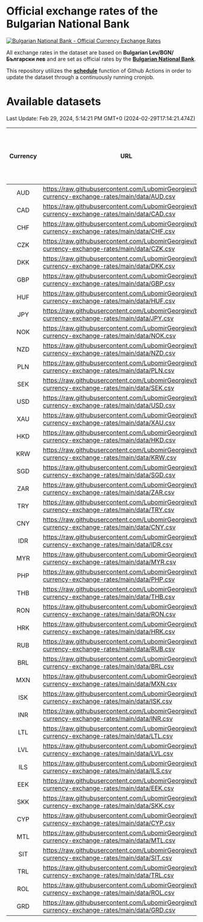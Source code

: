# Official exchange rates of the Bulgarian National Bank

[![Bulgarian National Bank - Official Currency Exchange Rates](https://github.com/LubomirGeorgiev/bnb-currency-exchange-rates/actions/workflows/update-rates.yml/badge.svg?branch=main)](https://github.com/LubomirGeorgiev/bnb-currency-exchange-rates/actions/workflows/update-rates.yml)

All exchange rates in the dataset are based on **Bulgarian Lev/BGN/Български лев** and are set as official rates by the [**Bulgarian National Bank**](https://www.bnb.bg/Statistics/StExternalSector/StExchangeRates/StERForeignCurrencies/index.htm?toLang=_EN).

This repository utilizes the [**schedule**](https://docs.github.com/en/actions/reference/events-that-trigger-workflows) function of Github Actions in order to update the dataset through a continuously running cronjob.

# Available datasets

<!-- START LINKS (DO NOT EVER FU*ING DELETE THIS COMMENT FOR THE LOVE OF YOUR LIFE!!! IF YOU ARE CURIOS HOW IT WORKS, YOU CAN HAVE A LOOK AT ./src/updateReadme.ts) -->

Last Update: Feb 29, 2024, 5:14:21 PM GMT+0 (2024-02-29T17:14:21.474Z)

| Currency | URL                                                                                             | Number of records | Number of missing days that were filled in |
| :------: | ----------------------------------------------------------------------------------------------- | :---------------: | :----------------------------------------: |
|   AUD    | https://raw.githubusercontent.com/LubomirGeorgiev/bnb-currency-exchange-rates/main/data/AUD.csv |       8784        |                    2714                    |
|   CAD    | https://raw.githubusercontent.com/LubomirGeorgiev/bnb-currency-exchange-rates/main/data/CAD.csv |       8784        |                    2714                    |
|   CHF    | https://raw.githubusercontent.com/LubomirGeorgiev/bnb-currency-exchange-rates/main/data/CHF.csv |       8784        |                    2714                    |
|   CZK    | https://raw.githubusercontent.com/LubomirGeorgiev/bnb-currency-exchange-rates/main/data/CZK.csv |       8784        |                    2714                    |
|   DKK    | https://raw.githubusercontent.com/LubomirGeorgiev/bnb-currency-exchange-rates/main/data/DKK.csv |       8784        |                    2714                    |
|   GBP    | https://raw.githubusercontent.com/LubomirGeorgiev/bnb-currency-exchange-rates/main/data/GBP.csv |       8784        |                    2714                    |
|   HUF    | https://raw.githubusercontent.com/LubomirGeorgiev/bnb-currency-exchange-rates/main/data/HUF.csv |       8784        |                    2714                    |
|   JPY    | https://raw.githubusercontent.com/LubomirGeorgiev/bnb-currency-exchange-rates/main/data/JPY.csv |       8784        |                    2714                    |
|   NOK    | https://raw.githubusercontent.com/LubomirGeorgiev/bnb-currency-exchange-rates/main/data/NOK.csv |       8784        |                    2714                    |
|   NZD    | https://raw.githubusercontent.com/LubomirGeorgiev/bnb-currency-exchange-rates/main/data/NZD.csv |       8784        |                    2714                    |
|   PLN    | https://raw.githubusercontent.com/LubomirGeorgiev/bnb-currency-exchange-rates/main/data/PLN.csv |       8784        |                    2714                    |
|   SEK    | https://raw.githubusercontent.com/LubomirGeorgiev/bnb-currency-exchange-rates/main/data/SEK.csv |       8784        |                    2714                    |
|   USD    | https://raw.githubusercontent.com/LubomirGeorgiev/bnb-currency-exchange-rates/main/data/USD.csv |       8784        |                    2714                    |
|   XAU    | https://raw.githubusercontent.com/LubomirGeorgiev/bnb-currency-exchange-rates/main/data/XAU.csv |       8784        |                    2716                    |
|   HKD    | https://raw.githubusercontent.com/LubomirGeorgiev/bnb-currency-exchange-rates/main/data/HKD.csv |       8482        |                    2623                    |
|   KRW    | https://raw.githubusercontent.com/LubomirGeorgiev/bnb-currency-exchange-rates/main/data/KRW.csv |       8482        |                    2623                    |
|   SGD    | https://raw.githubusercontent.com/LubomirGeorgiev/bnb-currency-exchange-rates/main/data/SGD.csv |       8482        |                    2623                    |
|   ZAR    | https://raw.githubusercontent.com/LubomirGeorgiev/bnb-currency-exchange-rates/main/data/ZAR.csv |       8482        |                    2623                    |
|   TRY    | https://raw.githubusercontent.com/LubomirGeorgiev/bnb-currency-exchange-rates/main/data/TRY.csv |       6964        |                    2153                    |
|   CNY    | https://raw.githubusercontent.com/LubomirGeorgiev/bnb-currency-exchange-rates/main/data/CNY.csv |       6844        |                    2117                    |
|   IDR    | https://raw.githubusercontent.com/LubomirGeorgiev/bnb-currency-exchange-rates/main/data/IDR.csv |       6844        |                    2117                    |
|   MYR    | https://raw.githubusercontent.com/LubomirGeorgiev/bnb-currency-exchange-rates/main/data/MYR.csv |       6844        |                    2117                    |
|   PHP    | https://raw.githubusercontent.com/LubomirGeorgiev/bnb-currency-exchange-rates/main/data/PHP.csv |       6844        |                    2117                    |
|   THB    | https://raw.githubusercontent.com/LubomirGeorgiev/bnb-currency-exchange-rates/main/data/THB.csv |       6844        |                    2117                    |
|   RON    | https://raw.githubusercontent.com/LubomirGeorgiev/bnb-currency-exchange-rates/main/data/RON.csv |       6785        |                    2099                    |
|   HRK    | https://raw.githubusercontent.com/LubomirGeorgiev/bnb-currency-exchange-rates/main/data/HRK.csv |       6418        |                    1982                    |
|   RUB    | https://raw.githubusercontent.com/LubomirGeorgiev/bnb-currency-exchange-rates/main/data/RUB.csv |       6116        |                    1887                    |
|   BRL    | https://raw.githubusercontent.com/LubomirGeorgiev/bnb-currency-exchange-rates/main/data/BRL.csv |       5874        |                    1820                    |
|   MXN    | https://raw.githubusercontent.com/LubomirGeorgiev/bnb-currency-exchange-rates/main/data/MXN.csv |       5874        |                    1820                    |
|   ISK    | https://raw.githubusercontent.com/LubomirGeorgiev/bnb-currency-exchange-rates/main/data/ISK.csv |       5791        |                    1799                    |
|   INR    | https://raw.githubusercontent.com/LubomirGeorgiev/bnb-currency-exchange-rates/main/data/INR.csv |       5505        |                    1704                    |
|   LTL    | https://raw.githubusercontent.com/LubomirGeorgiev/bnb-currency-exchange-rates/main/data/LTL.csv |       5146        |                    1575                    |
|   LVL    | https://raw.githubusercontent.com/LubomirGeorgiev/bnb-currency-exchange-rates/main/data/LVL.csv |       4785        |                    1465                    |
|   ILS    | https://raw.githubusercontent.com/LubomirGeorgiev/bnb-currency-exchange-rates/main/data/ILS.csv |       4779        |                    1483                    |
|   EEK    | https://raw.githubusercontent.com/LubomirGeorgiev/bnb-currency-exchange-rates/main/data/EEK.csv |       4002        |                    1228                    |
|   SKK    | https://raw.githubusercontent.com/LubomirGeorgiev/bnb-currency-exchange-rates/main/data/SKK.csv |       2972        |                    914                     |
|   CYP    | https://raw.githubusercontent.com/LubomirGeorgiev/bnb-currency-exchange-rates/main/data/CYP.csv |       2906        |                    890                     |
|   MTL    | https://raw.githubusercontent.com/LubomirGeorgiev/bnb-currency-exchange-rates/main/data/MTL.csv |       2604        |                    799                     |
|   SIT    | https://raw.githubusercontent.com/LubomirGeorgiev/bnb-currency-exchange-rates/main/data/SIT.csv |       2544        |                    780                     |
|   TRL    | https://raw.githubusercontent.com/LubomirGeorgiev/bnb-currency-exchange-rates/main/data/TRL.csv |       1818        |                    559                     |
|   ROL    | https://raw.githubusercontent.com/LubomirGeorgiev/bnb-currency-exchange-rates/main/data/ROL.csv |       1697        |                    524                     |
|   GRD    | https://raw.githubusercontent.com/LubomirGeorgiev/bnb-currency-exchange-rates/main/data/GRD.csv |        361        |                    109                     |

<!-- END LINKS (DO NOT EVER FU*ING DELETE THIS COMMENT FOR THE LOVE OF YOUR LIFE!!! IF YOU ARE CURIOS HOW IT WORKS, YOU CAN HAVE A LOOK AT ./src/updateReadme.ts) -->
